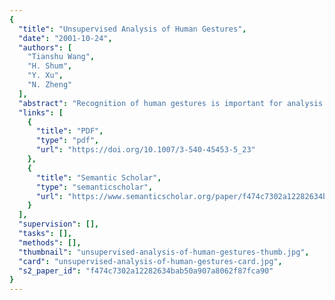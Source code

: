 ```yaml
---
{
  "title": "Unsupervised Analysis of Human Gestures",
  "date": "2001-10-24",
  "authors": [
    "Tianshu Wang",
    "H. Shum",
    "Y. Xu",
    "N. Zheng"
  ],
  "abstract": "Recognition of human gestures is important for analysis and indexing of video. To recognize human gestures on video, generally a large number of training examples for each individual gesture must be collected. This is a labor-intensive and error-prone process and is only feasible for a limited set of gestures. In this paper, we present an approach for automatically segmenting sequences of natural activities into atomic sections and clustering them. Our work is inspired by natural language processing where words are extracted from long sentences. We extract primitive gestures from sequences of human motion. Our approach contains two steps. First, the sequences of human motion are segmented into atomic components and clustered using a Hidden Markov Model. Thus we can represent the original sequences by discrete symbols. Then we extract lexicon from these discrete sequences by using an algorithm named COMPRESSIVE. Experimental results on music conducting gestures demonstrate the effectiveness of our approach.",
  "links": [
    {
      "title": "PDF",
      "type": "pdf",
      "url": "https://doi.org/10.1007/3-540-45453-5_23"
    },
    {
      "title": "Semantic Scholar",
      "type": "semanticscholar",
      "url": "https://www.semanticscholar.org/paper/f474c7302a12282634bab50a907a8062f87fca90"
    }
  ],
  "supervision": [],
  "tasks": [],
  "methods": [],
  "thumbnail": "unsupervised-analysis-of-human-gestures-thumb.jpg",
  "card": "unsupervised-analysis-of-human-gestures-card.jpg",
  "s2_paper_id": "f474c7302a12282634bab50a907a8062f87fca90"
}
---
```


